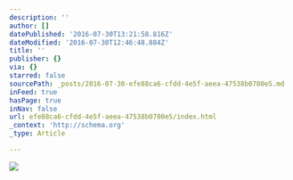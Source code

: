 ```yaml
---
description: ''
author: []
datePublished: '2016-07-30T13:21:58.816Z'
dateModified: '2016-07-30T12:46:48.884Z'
title: ''
publisher: {}
via: {}
starred: false
sourcePath: _posts/2016-07-30-efe88ca6-cfdd-4e5f-aeea-47538b0780e5.md
inFeed: true
hasPage: true
inNav: false
url: efe88ca6-cfdd-4e5f-aeea-47538b0780e5/index.html
_context: 'http://schema.org'
_type: Article

---
```

![](https://the-grid-user-content.s3-us-west-2.amazonaws.com/333ec927-a6c8-496d-b34d-b50d46debdc4.jpg)
